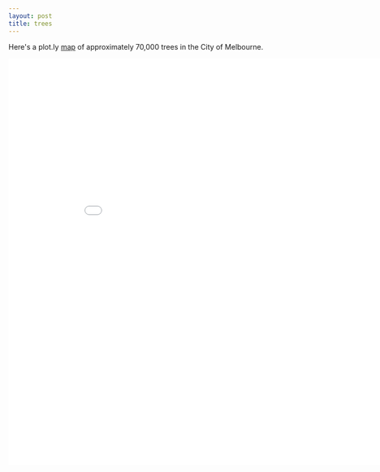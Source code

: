```yaml
---
layout: post
title: trees
---
```


Here's a plot.ly [map](https://ddhll.github.io/trees/) of approximately 70,000 trees in the City of Melbourne.

<iframe width="900" height="800" frameborder="0" scrolling="no" src="//plot.ly/~ddhll/6.embed"></iframe>


